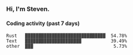 ### Hi, I'm Steven.

#### Coding activity (past 7 days)
```
Rust   ▓▓▓▓▓▓▓▓▓▓▓▓▓▓▓▓▓▓▓▓▓▓▓▓▓▓▓▓▓▓  54.78%
Text   ▓▓▓▓▓▓▓▓▓▓▓▓▓▓▓▓▓▓▓▓▓           39.49%
other  ▓▓▓                              5.73%
```
